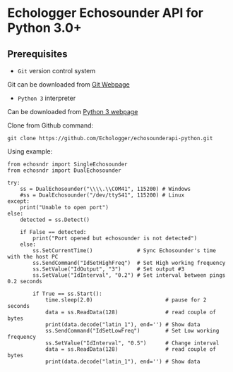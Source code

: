 Echologger Echosounder API for Python 3.0+
====================================================================================

Prerequisites
-------------

- `Git` version control system

Git can be downloaded from [Git Webpage](https://git-scm.com/downloads)

- `Python 3` interpreter

Can be downloaded from [Python 3 webpage](https://www.python.org/downloads/)

Clone from Github command:

    git clone https://github.com/Echologger/echosounderapi-python.git

Using example:

    from echosndr import SingleEchosounder
    from echosndr import DualEchosounder

    try:
        ss = DualEchosounder("\\\\.\\COM41", 115200) # Windows
        #ss = DualEchosounder("/dev/ttyS41", 115200) # Linux
    except:
        print("Unable to open port")
    else:
        detected = ss.Detect()

        if False == detected:
            print("Port opened but echosounder is not detected")
        else:
            ss.SetCurrentTime()              # Sync Echosounder's time with the host PC
            ss.SendCommand("IdSetHighFreq")  # Set High working frequency
            ss.SetValue("IdOutput", "3")     # Set output #3
            ss.SetValue("IdInterval", "0.2") # Set interval between pings 0.2 seconds
            
            if True == ss.Start(): 
                time.sleep(2.0)                       # pause for 2 seconds
                data = ss.ReadData(128)               # read couple of bytes
                print(data.decode("latin_1"), end='') # Show data
                ss.SendCommand("IdSetLowFreq")        # Set Low working frequency
                ss.SetValue("IdInterval", "0.5")      # Change interval
                data = ss.ReadData(128)               # read couple of bytes
                print(data.decode("latin_1"), end='') # Show data

